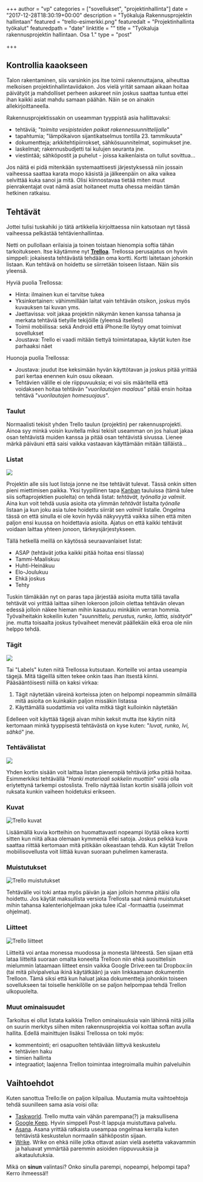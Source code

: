 +++
author = "vp"
categories = ["sovellukset", "projektinhallinta"]
date = "2017-12-28T18:30:19+00:00"
description = "Työkaluja Rakennusprojektin hallintaan"
featured = "trello-esimerkki.png"
featuredalt = "Projektinhallinta työkalut"
featuredpath = "date"
linktitle = ""
title = "Työkaluja rakennusprojektin hallintaan. Osa 1."
type = "post"

+++

## Kontrollia kaaokseen

Talon rakentaminen, siis varsinkin jos itse toimii rakennuttajana, aiheuttaa melkoisen projektinhallintaviidakon. Jos vielä yrität samaan aikaan hoitaa päivätyöt ja mahdolliset perheen askareet niin joskus saattaa tuntua ettei ihan kaikki asiat mahdu samaan päähän. Näin se on ainakin allekirjoittaneella. 

Rakennusprojektissakin on useamman tyyppistä asia hallittavaksi:

* tehtäviä; "_toimita vesipisteiden paikat rakennesuunnittelijalle_"
* tapahtumia; "lämpökaivon sijantikatselmus tontilla 23. tammikuuta"
* dokumentteja; arkkitehtipiirrokset, sähkösuunnitelmat, sopimukset jne.
* laskelmat;  rakennusbudjetti tai kulujen seuranta jne.
* viestintää; sähköpostit ja puhelut - joissa kaikenlaista on tullut sovittua...

Jos näitä ei pidä mitenkään systemaattisesti järjestyksessä niin jossain vaiheessa saattaa karata mopo käsistä ja jälkeenpäin on aika vaikea selvittää kuka sanoi ja mitä. Olisi kiinnostavaa tietää miten muut pienrakentajat ovat nämä asiat hoitaneet mutta ohessa meidän tämän hetkinen ratkaisu.

## Tehtävät

Jottei tulisi tuskahiki jo tätä artikkelia kirjoittaessa niin katsotaan nyt tässä vaiheessa pelkästää tehtävienhallintaa.

Netti on pullollaan erilaisia ja toinen toistaan hienompia softia tähän tarkoitukseen. Itse käytämme nyt [**Trelloa**](https://trello.com). Trellossa perusajatus on hyvin simppeli: jokaisesta tehtävästä tehdään oma kortti. Kortti laitetaan johonkin listaan. Kun tehtävä on hoidettu se siirretään toiseen listaan. Näin siis yleensä. 

Hyviä puolia Trellossa:

* Hinta: ilmainen kun ei tarvitse tukea
* Yksinkertainen: vähimmillään laitat vain tehtävän otsikon, joskus myös kuvauksen tai kuvan yms.
* Jaettavissa: voit jakaa projektin näkymän kenen kanssa tahansa ja merkata tehtäviä tietyille tekijöille (yleensä itsellesi)
* Toimii mobiilissa: sekä Android että iPhone:lle löytyy omat toimivat sovellukset
* Joustava: Trello ei vaadi mitään tiettyä toimintatapaa, käytät kuten itse parhaaksi näet 

Huonoja puolia Trellossa:

* Joustava: joudut itse keksimään hyvän käyttötavan ja joskus pitää yrittää pari kertaa enennen kuin osuu oikeaan.
* Tehtävien välille ei ole riippuvuuksia; ei voi siis määritellä että voidakseen hoitaa tehtävän "_vuorilautojen maalaus_" pitää ensin hoitaa tehtävä "_vuorilautojen homesuojaus_".

### Taulut

Normaalisti tekisit yhden Trello taulun (projektin) per rakennusprojekti. Ainoa syy minkä voisin kuvitella miksi tekisit useamman on jos haluat jakaa osan tehtävistä muiden kanssa ja pitää osan tehtävistä sivussa. Lienee märkä päiväuni että saisi vaikka vastaavan käyttämään mitään tälläistä... 

### Listat

![](/img/2017/12/trello-listat.png)

Projektin alle siis luot listoja jonne ne itse tehtävät tulevat. Tässä onkin sitten pieni miettimisen paikka. Yksi tyypillinen tapa [Kanban](https://en.wikipedia.org/wiki/Kanban) tauluissa (tämä tulee siis softaprojektien puolelta) on tehdä listat: _tehtävät, työnalla ja valmiit_. Aina kun voit tehdä uusia asioita ota ylimmän _tehtävät_ listalta _työnalle_ listaan ja kun joku asia tulee hoidettu siirrät sen _valmiit_ listalle. Ongelma tässä on että sinulla ei ole kovin hyvää näkyvyyttä vaikka siihen että miten paljon ensi kuussa on hoidettavia asioita. Ajatus on että kaikki tehtävät voidaan laittaa yhteen jonoon, tärkeysjärjestykseen.

Tällä hetkellä meillä on käytössä seuraavanlaiset listat:

* ASAP (tehtävät jotka kaikki pitää hoitaa ensi tilassa)
* Tammi-Maaliskuu
* Huhti-Heinäkuu
* Elo-Joulukuu
* Ehkä joskus 
* Tehty

Tuskin tämäkään nyt on paras tapa järjestää asioita mutta tällä tavalla tehtävät voi yrittää laittaa siihen lokeroon jolloin olettaa tehtävän olevan edessä jolloin näkee hieman mihin kasautuu minkäkin verran hommia. Työvaiheitakin kokeilin kuten "_suunnittelu, perustus, runko, lattia, sisätyöt_" jne. mutta toisaalta joskus työvaiheet menevät päällekäin eikä eroa ole niin helppo tehdä.

### Tägit

![](/img/2017/12/trello-tagit.png)

Tai "Labels" kuten niitä Trellossa kutsutaan. Korteille voi antaa useampia tägejä. Mitä tägeillä sitten tekee onkin taas ihan itsestä kiinni. Pääsääntöisesti niillä on kaksi virkaa: 

1. Tägit näytetään väreinä korteissa joten on helpompi nopeammin silmäillä mitä asioita on kuinkakin paljon missäkin listassa
2. Käyttämällä suodattimia voi valita mitkä tägit kulloinkin näytetään

Edelleen voit käyttää tägejä aivan mihin keksit mutta itse käytin niitä kertomaan minkä tyyppisestä tehtävästä on kyse kuten: "_luvat, runko, lvi, sähkö_" jne.

### Tehtävälistat

![](/img/2017/12/trello-taskit.png)

Yhden kortin sisään voit laittaa listan pienempiä tehtäviä jotka pitää hoitaa. Esimmerkiksi tehtävällä "_Hanki materiaali sokkelin muottiin_" voisi olla eriytettynä tarkempi ostoslista. Trello näyttää listan kortin sisällä jolloin voit ruksata kunkin vaiheen hoidetuksi erikseen.

### Kuvat

![Trello kuvat](/img/2017/12/trello-kuvat.png)

Lisäämällä kuvia kortteihin on huomattavasti nopeampi löytää oikea kortti sitten kun niitä alkaa olemaan kymmeniä ellei satoja. Joskus pelkkä kuva saattaa riittää kertomaan mitä pitikään oikeastaan tehdä. Kun käytät Trellon mobiilisovellusta voit liittää kuvan suoraan puhelimen kamerasta.

### Muistutukset

![Trello muistutukset](/img/2017/12/trello-muistutukset.png)

Tehtävälle voi toki antaa myös päivän ja ajan jolloin homma pitäisi olla hoidettu. Jos käytät maksullista versiota Trellosta saat nämä muistutukset mihin tahansa kalenteriohjelmaan joka tulee iCal -formaattia (useimmat ohjelmat).

### Liitteet

![Trello liitteet](/img/2017/12/trello-liitteet.png)

Liitteitä voi antaa monessa muodossa ja monesta lähteestä. Sen sijaan että lataa liitteitä suoraan omalta koneelta Trelloon niin ehkä suosittelisin mielummin lataamaan liitteet ensin vaikka Google Drive:een tai Dropbox:iin (tai mitä pilvipalvelua ikinä käytätkään) ja vain linkkaamaan dokumentin Trelloon. Tämä siksi että kun haluat jakaa dokumentteja johonkin toiseen sovellukseen tai toiselle henkilölle on se paljon helpompaa tehdä Trellon ulkopuolelta. 

### Muut ominaisuudet

Tarkoitus ei ollut listata kaikkia Trellon ominaisuuksia vain lähinnä niitä joilla on suurin merkitys siihen miten rakennusprojektia voi koittaa softan avulla hallita. Edellä mainittujen lisäksi Trellossa on toki myös:

* kommentointi; eri osapuolten tehtävään liittyvä keskustelu
* tehtävien haku
* tiimien hallinta
* integraatiot; laajenna Trellon toimintaa integroimalla muihin palveluihin

## Vaihtoehdot

Kuten sanottua Trello:lle on paljon kilpailua. Muutamia muita vaihtoehtoja tehdä suunilleen sama asia voisi olla:

* [Taskworld](https://taskworld.com/). Trello mutta vain vähän parempana(?) ja maksullisena
* [Google Keep](https://keep.google.com). Hyvin simppeli Post-It lappuja muistuttava palvelu.
* [Asana](https://asana.com). Asana yrittää ratkaista useampaa ongelmaa kerralla kuten tehtävistä keskustelun normaalin sähköpostin sijaan.
* [Wrike](https://www.wrike.com). Wrike on ehkä niille jotka ottavat asian vielä asetetta vakavammin ja haluavat ymmärtää paremmin asioiden riippuvuuksia ja aikataulutuksia. 

Mikä on **sinun** valintasi? Onko sinulla parempi, nopeampi, helpompi tapa? Kerro ihmeessä!!

<div class="fb-comments" data-href="https://www.villapasila.com/blog/tyokaluja-rakennusprojektin-hallintaan-osa1/" data-width="800" data-numposts="5"></div>

